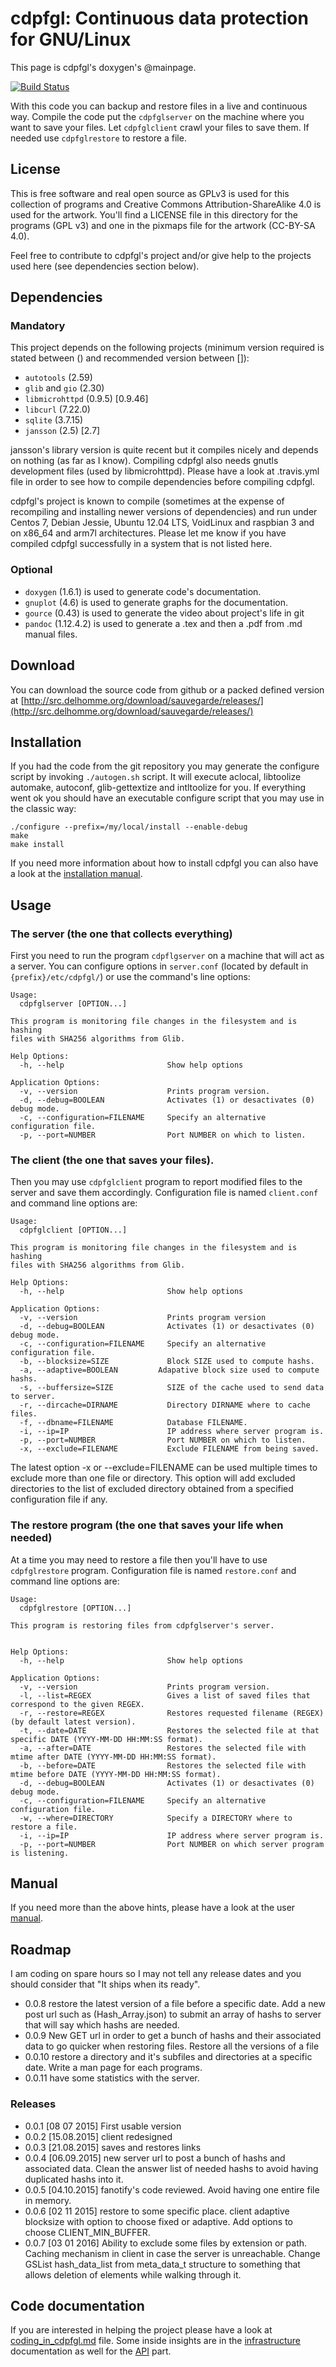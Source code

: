 # cdpfgl: Continuous data protection for GNU/Linux

This page is cdpfgl's doxygen's @mainpage.

[![Build Status](https://travis-ci.org/dupgit/sauvegarde.png?branch=master)](https://travis-ci.org/dupgit/sauvegarde)

With this code you can backup and restore files in a live and continuous
way. Compile the code put the `cdpfglserver` on the machine where you want to
save your files. Let `cdpfglclient` crawl your files to save them. If needed
use `cdpfglrestore` to restore a file.


## License

This is free software and real open source as GPLv3 is used for this
collection of programs and Creative Commons Attribution-ShareAlike 4.0
is used for the artwork. You'll find a LICENSE file in this directory
for the programs (GPL v3) and one in the pixmaps file for the artwork
(CC-BY-SA 4.0).

Feel free to contribute to cdpfgl's project and/or give help to the
projects used here (see dependencies section below).


## Dependencies

### Mandatory

This project depends on the following projects (minimum version required is
stated between () and recommended version between []):

* `autotools`      (2.59)
* `glib` and `gio` (2.30)
* `libmicrohttpd`  (0.9.5)  [0.9.46]
* `libcurl`        (7.22.0)
* `sqlite`         (3.7.15)
* `jansson`        (2.5)    [2.7]

jansson's library version is quite recent but it compiles nicely and
depends on nothing (as far as I know).
Compiling cdpfgl also needs gnutls development files (used by
libmicrohttpd). Please have a look at .travis.yml file in order to see how
to compile dependencies before compiling cdpfgl.

cdpfgl's project is known to compile (sometimes at the expense of
recompiling and installing newer versions of dependencies) and run under
Centos 7, Debian Jessie, Ubuntu 12.04 LTS, VoidLinux and raspbian 3 and
on x86_64 and arm7l architectures. Please let me know if you have compiled
cdpfgl successfully in a system that is not listed here.


### Optional

* `doxygen` (1.6.1) is used to generate code's documentation.
* `gnuplot` (4.6) is used to generate graphs for the documentation.
* `gource`  (0.43) is used to generate the video about project's life in
            git
* `pandoc`  (1.12.4.2) is used to generate a .tex and then a .pdf from
            .md manual files.


## Download

You can download the source code from github or a packed defined version
at [http://src.delhomme.org/download/sauvegarde/releases/](http://src.delhomme.org/download/sauvegarde/releases/)


## Installation

If you had the code from the git repository you may generate the configure
script by invoking `./autogen.sh` script. It will execute aclocal, libtoolize
automake, autoconf, glib-gettextize and intltoolize for you. If everything
went ok you should have an executable configure script that you may use
in the classic way:

    ./configure --prefix=/my/local/install --enable-debug
    make
    make install

If you need more information about how to install cdpfgl you can
also have a look at the [installation manual](manual/installation.md).


## Usage

### The server (the one that collects everything)

First you need to run the program `cdpflgserver` on a machine that will act as
a server. You can configure options in `server.conf` (located by default
in `{prefix}/etc/cdpfgl/`) or use the command's line options:

    Usage:
      cdpfglserver [OPTION...]

    This program is monitoring file changes in the filesystem and is hashing
    files with SHA256 algorithms from Glib.

    Help Options:
      -h, --help                       Show help options

    Application Options:
      -v, --version                    Prints program version.
      -d, --debug=BOOLEAN              Activates (1) or desactivates (0) debug mode.
      -c, --configuration=FILENAME     Specify an alternative configuration file.
      -p, --port=NUMBER                Port NUMBER on which to listen.


### The client (the one that saves your files).

Then you may use `cdpfglclient` program to report modified files to the server
and save them accordingly. Configuration file is named `client.conf` and
command line options are:

    Usage:
      cdpfglclient [OPTION...]

    This program is monitoring file changes in the filesystem and is hashing
    files with SHA256 algorithms from Glib.

    Help Options:
      -h, --help                       Show help options

    Application Options:
      -v, --version                    Prints program version
      -d, --debug=BOOLEAN              Activates (1) or desactivates (0) debug mode.
      -c, --configuration=FILENAME     Specify an alternative configuration file.
      -b, --blocksize=SIZE             Block SIZE used to compute hashs.
      -a, --adaptive=BOOLEAN         Adapative block size used to compute hashs.
      -s, --buffersize=SIZE            SIZE of the cache used to send data to server.
      -r, --dircache=DIRNAME           Directory DIRNAME where to cache files.
      -f, --dbname=FILENAME            Database FILENAME.
      -i, --ip=IP                      IP address where server program is.
      -p, --port=NUMBER                Port NUMBER on which to listen.
      -x, --exclude=FILENAME           Exclude FILENAME from being saved.

The latest option -x or --exclude=FILENAME can be used multiple times to
exclude more than one file or directory. This option will add excluded
directories to the list of excluded directory obtained from a specified
configuration file if any.


### The restore program (the one that saves your life when needed)

At a time you may need to restore a file then you'll have to use `cdpfglrestore`
program. Configuration file is named `restore.conf` and command line
options are:

    Usage:
      cdpfglrestore [OPTION...]

    This program is restoring files from cdpfglserver's server.


    Help Options:
      -h, --help                       Show help options

    Application Options:
      -v, --version                    Prints program version.
      -l, --list=REGEX                 Gives a list of saved files that correspond to the given REGEX.
      -r, --restore=REGEX              Restores requested filename (REGEX) (by default latest version).
      -t, --date=DATE                  Restores the selected file at that specific DATE (YYYY-MM-DD HH:MM:SS format).
      -a, --after=DATE                 Restores the selected file with mtime after DATE (YYYY-MM-DD HH:MM:SS format).
      -b, --before=DATE                Restores the selected file with mtime before DATE (YYYY-MM-DD HH:MM:SS format).
      -d, --debug=BOOLEAN              Activates (1) or desactivates (0) debug mode.
      -c, --configuration=FILENAME     Specify an alternative configuration file.
      -w, --where=DIRECTORY            Specify a DIRECTORY where to restore a file.
      -i, --ip=IP                      IP address where server program is.
      -p, --port=NUMBER                Port NUMBER on which server program is listening.


## Manual

If you need more than the above hints, please have a look at the user
[manual](manual/installation.md).


## Roadmap

I am coding on spare hours so I may not tell any release dates and you
should consider that "It ships when its ready".

* 0.0.8  restore the latest version of a file before a specific date.
         Add a new post url such as (Hash_Array.json) to submit an array
         of hashs to server that will say which hashs are needed.
* 0.0.9  New GET url in order to get a bunch of hashs and their
         associated data to go quicker when restoring files. Restore all
         the versions of a file
* 0.0.10 restore a directory and it's subfiles and directories at a
         specific date. Write a man page for each programs.
* 0.0.11 have some statistics with the server.


### Releases

* 0.0.1  [08 07 2015] First usable version
* 0.0.2  [15.08.2015] client redesigned
* 0.0.3  [21.08.2015] saves and restores links
* 0.0.4  [06.09.2015] new server url to post a bunch of hashs and
                      associated data. Clean the answer list of needed
                      hashs to avoid having duplicated hashs into it.
* 0.0.5  [04.10.2015] fanotify's code reviewed. Avoid having one entire
                      file in memory.
* 0.0.6  [02 11 2015] restore to some specific place. client adaptive
                      blocksize with option to choose fixed or adaptive.
                      Add options to choose CLIENT_MIN_BUFFER.
* 0.0.7  [03 01 2016] Ability to exclude some files by extension or path.
                      Caching mechanism in client in case the server is
                      unreachable. Change GSList hash_data_list from
                      meta_data_t structure to something that allows
                      deletion of elements while walking through it.

## Code documentation

If you are interested in helping the project please have a look at
[coding_in_cdpfgl.md](docs/coding_in_cdpfgl.md) file. Some
inside insights are in the [infrastructure](docs/infrastructure.md)
documentation as well for the [API](docs/API.md) part.

